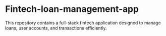 # Fintech-loan-management-app
 This repository contains a full-stack fintech application designed to manage loans, user accounts, and transactions efficiently. 
